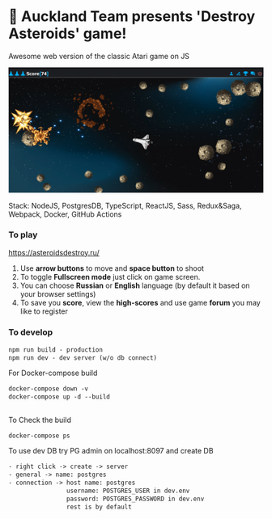 # 🚀 Auckland Team presents 'Destroy Asteroids' game!

Awesome web version of the classic Atari game on JS

![](./static/images/screenshot.jpg "Game Page Screenshot")


Stack: NodeJS, PostgresDB, TypeScript, ReactJS, Sass, Redux&Saga, Webpack, Docker, GitHub Actions

### To play

https://asteroidsdestroy.ru/

1. Use **arrow buttons** to move and **space button** to shoot
2. To toggle **Fullscreen mode** just click on game screen.
3. You can choose **Russian** or **English** language (by default it based on your browser settings)
4. To save you **score**, view the **high-scores** and use game **forum** you may like to register


### To develop

```
npm run build - production
npm run dev - dev server (w/o db connect)
```

For Docker-compose build
```
docker-compose down -v
docker-compose up -d --build
    
```
To Check the build
```
docker-compose ps
```
To use dev DB try PG admin on localhost:8097 and create DB
```
- right click -> create -> server
- general -> name: postgres
- connection -> host name: postgres
                username: POSTGRES_USER in dev.env
                password: POSTGRES_PASSWORD in dev.env
                rest is by default
```

